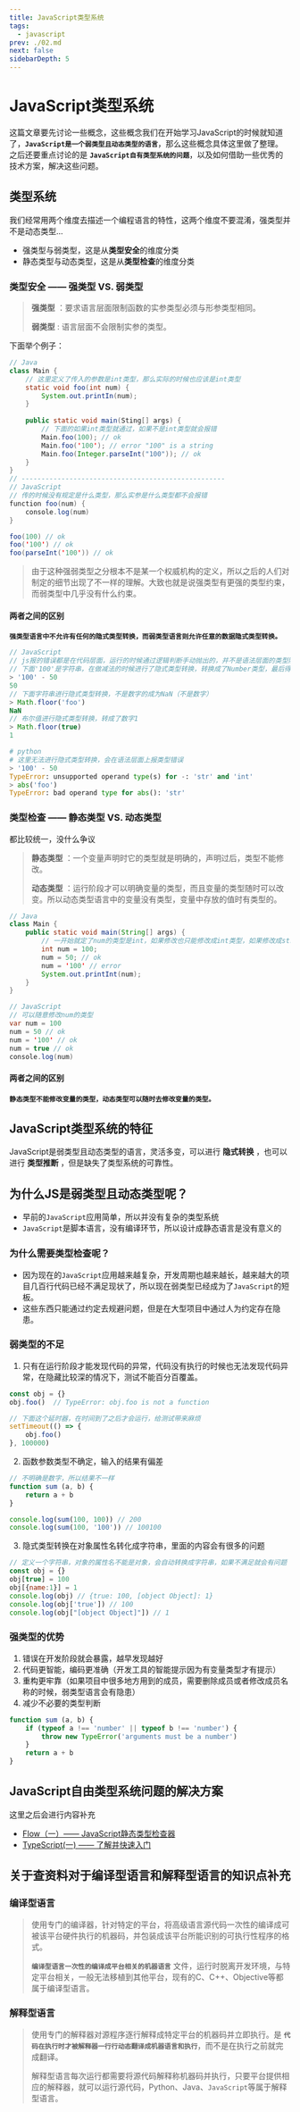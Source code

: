 ```yaml
---
title: JavaScript类型系统
tags: 
  - javascript
prev: ./02.md
next: false
sidebarDepth: 5
---
```

# JavaScript类型系统

这篇文章要先讨论一些概念，这些概念我们在开始学习JavaScript的时候就知道了，**`JavaScript是一个弱类型且动态类型的语言`**，那么这些概念具体这里做了整理。之后还要重点讨论的是 **`JavaScript自有类型系统的问题`**，以及如何借助一些优秀的技术方案，解决这些问题。

## 类型系统
我们经常用两个维度去描述一个编程语言的特性，这两个维度不要混淆，强类型并不是动态类型...
- 强类型与弱类型，这是从**类型安全**的维度分类
- 静态类型与动态类型，这是从**类型检查**的维度分类

### 类型安全 —— 强类型 VS. 弱类型
> **强类型** ：要求语言层面限制函数的实参类型必须与形参类型相同。
>
> **弱类型** : 语言层面不会限制实参的类型。

下面举个例子：
```Java
// Java
class Main {
    // 这里定义了传入的参数是int类型，那么实际的时候也应该是int类型
    static void foo(int num) {
        System.out.printIn(num);
    }
    
    public static void main(Sting[] args) {
        // 下面的如果int类型就通过，如果不是int类型就会报错
        Main.foo(100); // ok
        Main.foo('100'); // error "100" is a string
        Main.foo(Integer.parseInt("100")); // ok
    }
}
// ---------------------------------------------------
// JavaScript
// 传的时候没有规定是什么类型，那么实参是什么类型都不会报错
function foo(num) {
    console.log(num)
}

foo(100) // ok
foo('100') // ok
foo(parseInt('100')) // ok
```

> 由于这种强弱类型之分根本不是某一个权威机构的定义，所以之后的人们对制定的细节出现了不一样的理解。大致也就是说强类型有更强的类型约束，而弱类型中几乎没有什么约束。

#### 两者之间的区别
**`强类型语言中不允许有任何的隐式类型转换，而弱类型语言则允许任意的数据隐式类型转换。`**

```js
// JavaScript
// js报的错误都是在代码层面，运行的时候通过逻辑判断手动抛出的，并不是语法层面的类型限制
// 下面'100'是字符串，在做减法的时候进行了隐式类型转换，转换成了Number类型，最后得到的结果是50，Number类型。
> '100' - 50
50
// 下面字符串进行隐式类型转换，不是数字的成为NaN（不是数字）
> Math.floor('foo')
NaN
// 布尔值进行隐式类型转换，转成了数字1
> Math.floor(true)
1
```

```python
# python
# 这里无法进行隐式类型转换，会在语法层面上报类型错误
> '100' - 50
TypeError: unsupported operand type(s) for -: 'str' and 'int'
> abs('foo')
TypeError: bad operand type for abs(): 'str'
```

### 类型检查 —— 静态类型 VS. 动态类型
都比较统一，没什么争议
> **静态类型** ：一个变量声明时它的类型就是明确的，声明过后，类型不能修改。
>
> **动态类型** ：运行阶段才可以明确变量的类型，而且变量的类型随时可以改变。所以动态类型语言中的变量没有类型，变量中存放的值时有类型的。

```java
// Java
class Main {
    public static void main(String[] args) {
        // 一开始就定了num的类型是int，如果修改也只能修改成int类型，如果修改成string就会报错
        int num = 100;
        num = 50; // ok
        num = '100' // error
        System.out.printInt(num);
    }
}

// JavaScript
// 可以随意修改num的类型
var num = 100
num = 50 // ok
num = '100' // ok
num = true // ok
console.log(num)
```
#### 两者之间的区别
**`静态类型不能修改变量的类型，动态类型可以随时去修改变量的类型。`**

## JavaScript类型系统的特征
JavaScript是弱类型且动态类型的语言，灵活多变，可以进行 **隐式转换** ，也可以进行 **类型推断** ，但是缺失了类型系统的可靠性。

## 为什么JS是弱类型且动态类型呢？
- 早前的`JavaScript`应用简单，所以并没有复杂的类型系统
- `JavaScript`是脚本语言，没有编译环节，所以设计成静态语言是没有意义的

### 为什么需要类型检查呢？
- 因为现在的`JavaScript`应用越来越复杂，开发周期也越来越长，越来越大的项目几百行代码已经不满足现状了，所以现在弱类型已经成为了`JavaScript`的短板。
- 这些东西只能通过约定去规避问题，但是在大型项目中通过人为约定存在隐患。

### 弱类型的不足
1. 只有在运行阶段才能发现代码的异常，代码没有执行的时候也无法发现代码异常，在隐藏比较深的情况下，测试不能百分百覆盖。

```js
const obj = {}
obj.foo()  // TypeError: obj.foo is not a function

// 下面这个延时器，在时间到了之后才会运行，给测试带来麻烦
setTimeout(() => {
    obj.foo()
}, 100000)
```

2. 函数参数类型不确定，输入的结果有偏差 

```js
// 不明确是数字，所以结果不一样
function sum (a, b) {
    return a + b
}

console.log(sum(100, 100)) // 200
console.log(sum(100, '100')) // 100100
```

3. 隐式类型转换在对象属性名转化成字符串，里面的内容会有很多的问题

```js
// 定义一个字符串，对象的属性名不能是对象，会自动转换成字符串，如果不满足就会有问题
const obj = {}
obj[true] = 100
obj[{name:1}] = 1
console.log(obj) // {true: 100, [object Object]: 1}
console.log(obj['true']) // 100
console.log(obj["[object Object]"]) // 1
```
### 强类型的优势
1. 错误在开发阶段就会暴露，越早发现越好
2. 代码更智能，编码更准确（开发工具的智能提示因为有变量类型才有提示）
3. 重构更牢靠（如果项目中很多地方用到的成员，需要删除成员或者修改成员名称的时候，弱类型语言会有隐患）
4. 减少不必要的类型判断

```js
function sum (a, b) {
    if (typeof a !== 'number' || typeof b !== 'number') {
        throw new TypeError('arguments must be a number')
    }
    return a + b
}
```

## JavaScript自由类型系统问题的解决方案
这里之后会进行内容补充
- [Flow（一）—— JavaScript静态类型检查器](https://juejin.cn/post/6900912350640275470/)
- [TypeScript(一) —— 了解并快速入门](https://juejin.cn/post/6901255219691454472)

## 关于查资料对于编译型语言和解释型语言的知识点补充
### 编译型语言
> 使用专门的编译器，针对特定的平台，将高级语言源代码一次性的编译成可被该平台硬件执行的机器码，并包装成该平台所能识别的可执行性程序的格式。
>
> **`编译型语言一次性的编译成平台相关的机器语言`** 文件，运行时脱离开发环境，与特定平台相关，一般无法移植到其他平台，现有的C、C++、Objective等都属于编译型语言。
### 解释型语言
> 使用专门的解释器对源程序逐行解释成特定平台的机器码并立即执行。是 **`代码在执行时才被解释器一行行动态翻译成机器语言和执行`**，而不是在执行之前就完成翻译。
>
> 解释型语言每次运行都需要将源代码解释称机器码并执行，只要平台提供相应的解释器，就可以运行源代码，Python、Java、`JavaScript`等属于解释型语言。

